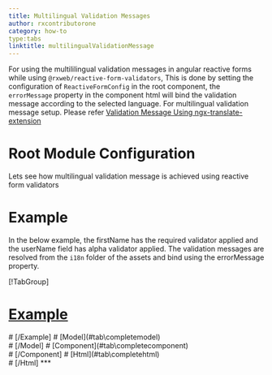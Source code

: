 ```yaml
---
title: Multilingual Validation Messages 
author: rxcontributorone
category: how-to
type:tabs
linktitle: multilingualValidationMessage
---
```


For using the multililingual validation messages in angular reactive forms while using `@rxweb/reactive-form-validators`, This is done by setting the configuration of `ReactiveFormConfig` in the root component, the `errorMessage` property in the component html will bind the validation message according to the selected language. For multilingual validation message setup. Please refer <a class="redirect-link" target="_blank" href="https://docs.rxweb.io/ngx-translate-extension/validation-message">Validation Message Using ngx-translate-extension</a> 

# Root Module Configuration 

<div component="app-code" key="multilingualValidationMessage-complete-config"></div>

Lets see how multilingual validation message is achieved using reactive form validators

# Example
In the below example, the firstName has the required validator applied and the userName field has alpha validator applied. The validation messages are resolved from the `i18n` folder of the assets and bind using the errorMessage property.

<div component="app-tabs" key="complete"></div>

[!TabGroup]
# [Example](#tab\completeexample)
<div component="app-example-runner" ref-component="app-multilingualValidationMessage-complete"></div>
# [/Example]
<data-scope scope="['decorator','template-driven-directives','template-driven-decorators']">
# [Model](#tab\completemodel)
<div component="app-code" key="multilingualValidationMessage-complete-model"></div> 
# [/Model]
</data-scope>
# [Component](#tab\completecomponent)
<div component="app-code" key="multilingualValidationMessage-complete-component"></div> 
# [/Component]
# [Html](#tab\completehtml)
<div component="app-code" key="multilingualValidationMessage-complete-html"></div> 
# [/Html]
***